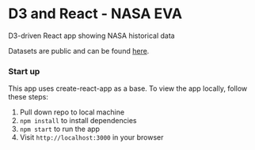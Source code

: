 # D3 and React - NASA EVA 

D3-driven React app showing NASA historical data

Datasets are public and can be found [here](https://data.nasa.gov/browse?limitTo=datasets).

### Start up
This app uses create-react-app as a base. To view the app locally, follow these steps:

1. Pull down repo to local machine
2. `npm install` to install dependencies
3. `npm start` to run the app
4. Visit `http://localhost:3000` in your browser
